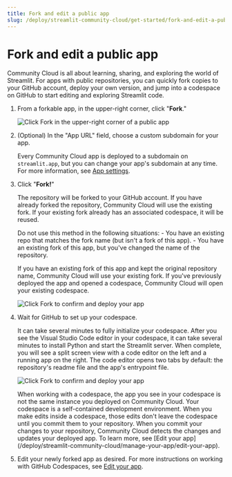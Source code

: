```yaml
---
title: Fork and edit a public app
slug: /deploy/streamlit-community-cloud/get-started/fork-and-edit-a-public-app
---
```


# Fork and edit a public app

Community Cloud is all about learning, sharing, and exploring the world of Streamlit. For apps with public repositories, you can quickly fork copies to your GitHub account, deploy your own version, and jump into a codespace on GitHub to start editing and exploring Streamlit code.

1. From a forkable app, in the upper-right corner, click "**Fork**."

   ![Click Fork in the upper-right corner of a public app](/images/streamlit-community-cloud/fork-public-hello.png)

1. (Optional) In the "App URL" field, choose a custom subdomain for your app.

   Every Community Cloud app is deployed to a subdomain on `streamlit.app`, but you can change your app's subdomain at any time. For more information, see [App settings](/deploy/streamlit-community-cloud/manage-your-app/app-settings).

1. Click "**Fork!**"

   The repository will be forked to your GitHub account. If you have already forked the repository, Community Cloud will use the existing fork. If your existing fork already has an associated codespace, it will be reused.

   <Warning>
      Do not use this method in the following situations:
      - You have an existing repo that matches the fork name (but isn't a fork of this app).
      - You have an existing fork of this app, but you've changed the name of the repository.

   If you have an existing fork of this app and kept the original repository name, Community Cloud will use your existing fork. If you've previously deployed the app and opened a codespace, Community Cloud will open your existing codespace.
   </Warning>

   ![Click Fork to confirm and deploy your app](/images/streamlit-community-cloud/fork-public-hello-deploy.png)

1. Wait for GitHub to set up your codespace.

   It can take several minutes to fully initialize your codespace. After you see the Visual Studio Code editor in your codespace, it can take several minutes to install Python and start the Streamlit server. When complete, you will see a split screen view with a code editor on the left and a running app on the right. The code editor opens two tabs by default: the repository's readme file and the app's entrypoint file.

   ![Click Fork to confirm and deploy your app](/images/streamlit-community-cloud/fork-public-hello-codespace.png)

   <Important>
      When working with a codespace, the app you see in your codespace is not the same instance you deployed on Community Cloud. Your codespace is a self-contained development environment. When you make edits inside a codespace, those edits don't leave the codespace until you commit them to your repository. When you commit your changes to your repository, Community Cloud detects the changes and updates your deployed app. To learn more, see [Edit your app](/deploy/streamlit-community-cloud/manage-your-app/edit-your-app).
   </Important>

1. Edit your newly forked app as desired. For more instructions on working with GitHub Codespaces, see [Edit your app](/deploy/streamlit-community-cloud/manage-your-app/edit-your-app).
